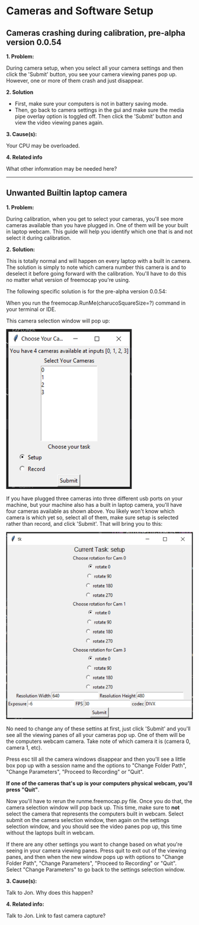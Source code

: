 # Cameras and Software Setup

## Cameras crashing during calibration, pre-alpha version 0.0.54

**1. Problem:** 

During camera setup, when you select all your camera settings and then click the 'Submit' button, you see your camera viewing panes pop up. However, one or more of them crash and just disappear. 

**2. Solution**

- First, make sure your computers is not in battery saving mode. 
- Then, go back to camera settings in the gui and make sure the media pipe overlay option is toggled off. Then click the 'Submit' button and view the video viewing panes again. 

**3. Cause(s):**

Your CPU may be overloaded. 

**4. Related info**

What other infomration may be needed here? 

---
## Unwanted Builtin laptop camera

**1. Problem:**

During calibration, when you get to select your cameras, you'll see more cameras available than you have plugged in. One of them will be your built in laptop webcam. This guide will help you identify which one that is and not select it during calibration. 

**2. Solution:**

This is totally normal and will happen on every laptop with a built in camera. The solution is simply to note which camera number this camera is and to deselect it before going forward with the calibration. You'll have to do this no matter what version of freemocap you're using. 

The following specific solution is for the pre-alpha version 0.0.54:

When you run the freemocap.RunMe(charucoSquareSize=?) command in your terminal or IDE. 

This camera selection window will pop up:


![](../assets/Pre_alpha_camera_selection.png)

If you have plugged three cameras into three different usb ports on your machine, but your machine also has a built in laptop camera, you'll have four cameras available as shown above. You likely won't know which camera is which yet so, select all of them, make sure setup is selected rather than record, and click 'Submit'.
That will bring you to this: 

![](../assets/Pre_alpha_camera_setup.png)

No need to change any of these settins at first, just click 'Submit' and you'll see all the viewing panes of all your cameras pop up. One of them will be the computers webcam camera. Take note of which camera it is (camera 0, camera 1, etc). 

Press esc till all the camera windows disappear and then you'll see a little box pop up with a session name and the options to "Change Folder Path", "Change Parameters", "Proceed to Recording" or "Quit". 

**If one of the cameras that's up is your computers physical webcam, you'll press "Quit"**. 

Now you'll have to rerun the runme.freemocap.py file. Once you do that, the camera selection window will pop back up. This time, make sure to **not** select the camera that represents the computers built in webcam.  Select submit on the camera selection window, then again on the settings selection window, and you should see the video panes pop up, this time without the laptops built in webcam. 

If there are any other settings you want to change based on what you're seeing in your camera viewing panes. Press quit to exit out of the viewing panes, and then when the new window pops up with options to "Change Folder Path", "Change Parameters", "Proceed to Recording" or "Quit". Select "Change Parameters" to go back to the settings selection window. 

**3. Cause(s):**

Talk to Jon. Why does this happen? 

**4. Related info:**

Talk to Jon. Link to fast camera capture? 
